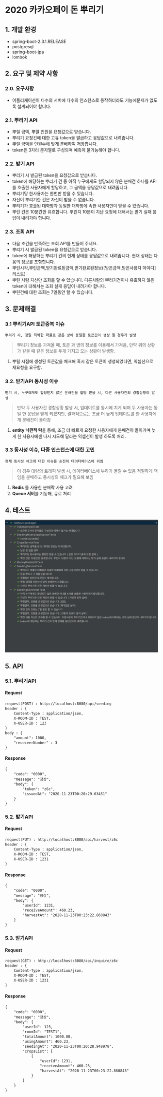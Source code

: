 # 2020 카카오페이 돈 뿌리기 

## 1. 개발 환경
* spring-boot-2.3.1.RELEASE
* postgresql
* spring-boot-jpa
* lombok


## 2. 요구 및 제약 사항
### 2.0. 요구사항
* 어플리케이션이 다수의 서버에 다수의 인스턴스로 동작하더라도 기능에문제가 없도록 설계되어야 합니다.

### 2.1. 뿌리기 API
* 뿌릴 금액, 뿌릴 인원을 요청값으로 받습니다.
* 뿌리기 요청건에 대한 고유 token을 발급하고 응답값으로 내려줍니다.
* 뿌릴 금액을 인원수에 맞게 분배하여 저장합니다.
* token은 3자리 문자열로 구성되며 예측이 불가능해야 합니다. 

### 2.2. 받기 API
* 뿌리기 시 발급된 token을 요청값으로 받습니다.
* token에 해당하는 뿌리기 건 중 아직 누구에게도 할당되지 않은 분배건 하나를
API를 호출한 사용자에게 할당하고, 그 금액을 응답값으로 내려줍니다.
* 뿌리기당 한사용자는 한번만 받을 수 있습니다.
* 자신이 뿌리기한 건은 자신이 받을 수 없습니다.
* 뿌리기가 호출된 대화방과 동일한 대화방에 속한 사용자만이 받을 수
있습니다.
* 뿌린 건은 10분간만 유효합니다. 뿌린지 10분이 지난 요청에 대해서는 받기
실패 응답이 내려가야 합니다.
 
### 2.3. 조회 API
* 다음 조건을 만족하는 조회 API를 만들어 주세요.
* 뿌리기 시 발급된 token을 요청값으로 받습니다.
* token에 해당하는 뿌리기 건의 현재 상태를 응답값으로 내려줍니다. 현재
상태는 다음의 정보를 포함합니다.
* 뿌린시각,뿌린금액,받기완료된금액,받기완료된정보([받은금액,받은사용자 아이디] 리스트)
* 뿌린 사람 자신만 조회를 할 수 있습니다. 다른사람의 뿌리기건이나 유효하지
않은 token에 대해서는 조회 실패 응답이 내려가야 합니다.
* 뿌린건에 대한 조회는 7일동안 할 수 있습니다. 


## 3. 문제해결
### 3.1 뿌리기API 토큰중복 이슈
~~~
뿌리기 시, 정말 희박한 확률로 같은 방에 동일한 토큰값이 생성 될 경우가 발생
~~~
> 뿌리기 정보를 가져올 때, 토큰 과 방의 정보를 이용해서 가져옴, 만약 위의 상황과 같을 때 같은 정보를
두개 가지고 오는 상황이 발생함.
1. 뿌릴 시점에 생성된 토큰값을 체크해 혹시 같은 토큰이 생성되었다면, 익셉션으로 재요청을 요구함.

### 3.2. 받기API 동시성 이슈
~~~
받기 시, 누구에게도 할당받지 않은 분배건을 할당 받을 시, 다른 사용자간의 경합상황이 발생
~~~
> 만약 두 사용자간 경합상황 발생 시, 업데이트를 동시에 치게 되며 두 사용자는 동일 한 응답을 받게 되겠지만, 
결과적으로는 조금 더 늦게 업데이트를 한 사용자에게 분배건이 돌아감
1. **entity 낙관적 락**을 통해, 조금 더 빠르게 요청한 사용자에게 분배건이 돌아가며 늦게 한 사용자에겐
다시 시도해 달라는 익셉션이 발생 하도록 처리. 

### 3.3 동시성 이슈, 다중 인스턴스에 대한 고민
~~~
현재 동시성 체크에 대한 이슈를 순전히 데이터베이스에 위임
~~~
> 이 경우 대량의 트래픽 발생 시, 데이터베이스에 부하가 몰릴 수 있음 적절하게 책임을 분배하고 동시성의 체크가 필요해 보임
1. **Redis** 를 사용한 분배락 사용 고려
2. **Queue 서버**를 기동해, 큐로 처리


## 4. 테스트
![테스트결과_0001](img/test_0001.png)


## 5. API

### 5.1. 뿌리기API
#### Request
~~~
request(POST) : http://localhost:8080/api/seeding
header : {
    Content-Type : application/json,
    X-ROOM-ID : TEST,
    X-USER-ID : 123
}
body : {
    "amount": 1000,
    "receiverNumber" : 3
}
~~~

#### Response
~~~
{
    "code": "0000",
    "message": "정상",
    "body": {
        "token": "z6c",
        "issuedAt": "2020-11-23T00:20:29.03451"
    }
}
~~~

### 5.2. 받기API
#### Request
~~~
request(PUT) : http://localhost:8080/api/harvest/z6c
header : {
    Content-Type : application/json,
    X-ROOM-ID : TEST,
    X-USER-ID : 1231
}
~~~

#### Response
~~~
{
    "code": "0000",
    "message": "정상",
    "body": {
        "userId": 1231,
        "receiveAmount": 460.23,
        "harvestAt": "2020-11-23T00:23:22.860843"
    }
}
~~~

### 5.3. 받기API
#### Request
~~~
request(GET) : http://localhost:8080/api/inquire/z6c
header : {
    Content-Type : application/json,
    X-ROOM-ID : TEST,
    X-USER-ID : 1231
}
~~~

#### Response
~~~
{
    "code": "0000",
    "message": "정상",
    "body": {
        "userId": 123,
        "roomId": "TEST1",
        "totalAmount": 1000.00,
        "usingAmount": 460.23,
        "seedingAt": "2020-11-23T00:20:28.948978",
        "cropsList": [
            {
                "userId": 1231,
                "receiveAmount": 460.23,
                "harvestAt": "2020-11-23T00:23:22.860843"
            }
        ]
    }
}
~~~

